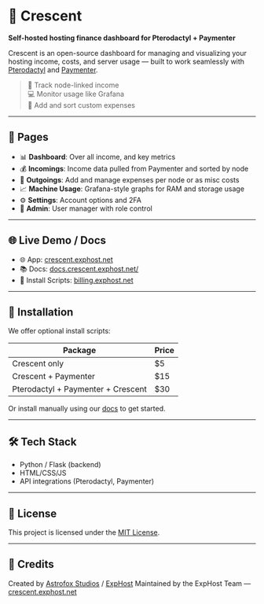 # 🌙 Crescent

**Self-hosted hosting finance dashboard for Pterodactyl + Paymenter**

Crescent is an open-source dashboard for managing and visualizing your hosting income, costs, and server usage — built to work seamlessly with [Pterodactyl](https://pterodactyl.io) and [Paymenter](https://github.com/Paymenter/Paymenter).

> 💸 Track node-linked income  
> 💻 Monitor usage like Grafana  
> 🧾 Add and sort custom expenses  

---

## 🚀 Pages

- 📊 **Dashboard**: Over all income, and key metrics
- 💰 **Incomings**: Income data pulled from Paymenter and sorted by node
- 💸 **Outgoings**: Add and manage expenses per node or as misc costs
- 📈 **Machine Usage**: Grafana-style graphs for RAM and storage usage
- ⚙️ **Settings**: Account options and 2FA
- 🔐 **Admin**: User manager with role control

---

## 🌐 Live Demo / Docs

- 🌐 App: [crescent.exphost.net](https://crescent.exphost.net)
- 📚 Docs: [docs.crescent.exphost.net/](https://docs.crescent.exphost.net)
- 🧰 Install Scripts: [billing.exphost.net](https://billing.exphost.net)

---

## 💾 Installation

We offer optional install scripts:

| Package                    | Price |
|---------------------------|-------|
| Crescent only             | $5    |
| Crescent + Paymenter      | $15   |
| Pterodactyl + Paymenter + Crescent | $30   |

Or install manually using our [docs](https://docs.crescent.exphost.net) to get started.

---

## 🛠 Tech Stack

* Python / Flask (backend)
* HTML/CSS/JS
* API integrations (Pterodactyl, Paymenter)

---

## 📝 License

This project is licensed under the [MIT License](LICENSE).

---

## 🤝 Credits

Created by [Astrofox Studios](https://astrofoxstudios.com) / [ExpHost](https://www.exphost.net)
Maintained by the ExpHost Team — [crescent.exphost.net](https://crescent.exphost.net)

